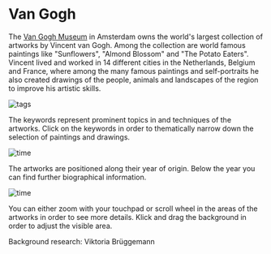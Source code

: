 # Van Gogh

The [Van Gogh Museum](http://vangoghmuseum.nl/en/) in Amsterdam owns the world's largest collection of artworks by Vincent van Gogh. Among the collection are world famous paintings like "Sunflowers", "Almond Blossom" and "The Potato Eaters". Vincent lived and worked in 14 different cities in the Netherlands, Belgium and France, where among the many famous paintings and self-portraits he also created drawings of the people, animals and landscapes of the region to improve his artistic skills.

![tags](img/infobar_tags.svg)

The keywords represent prominent topics in and techniques of the artworks. Click on the keywords in order to thematically narrow down the selection of paintings and drawings.

![time](img/infobar_time.svg)

The artworks are positioned along their year of origin. Below the year you can find further biographical information.

![time](img/infobar_scroll.svg)

You can either zoom with your touchpad or scroll wheel in the areas of the artworks in order to see more details. Klick and drag the background in order to adjust the visible area.

Background research: Viktoria Brüggemann